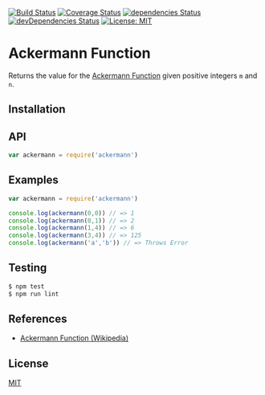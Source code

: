 [![Build Status][travis-image]][travis-url]
[![Coverage Status][coveralls-image]][coveralls-url]
[![dependencies Status][dependencies-image]][dependencies-url]
[![devDependencies Status][dev-dependencies-image]][dev-dependencies-url]
[![License: MIT][mit-image]][mit-url]

[travis-image]: https://travis-ci.com/ericheayn/ackermann.svg?branch=master
[travis-url]: https://travis-ci.com/ericheayn/ackermann
[coveralls-image]: https://coveralls.io/repos/github/ericheayn/ackermann/badge.svg?branch=master
[coveralls-url]: https://coveralls.io/github/ericheayn/ackermann?branch=master
[mit-image]: https://img.shields.io/badge/License-MIT-yellow.svg
[mit-url]: https://opensource.org/licenses/MIT
[dependencies-image]: https://david-dm.org/ericheayn/ackermann/status.svg
[dependencies-url]: https://david-dm.org/ericheayn/ackermann
[dev-dependencies-image]: https://david-dm.org/ericheayn/ackermann/dev-status.svg
[dev-dependencies-url]: https://david-dm.org/ericheayn/ackermann?type=dev

# Ackermann Function

Returns the value for the [Ackermann Function][wikipedia] given positive integers ```m``` and ```n```.

## Installation

## API

```js
var ackermann = require('ackermann')
```

## Examples

```js
var ackermann = require('ackermann')

console.log(ackermann(0,0)) // => 1
console.log(ackermann(0,1)) // => 2
console.log(ackermann(1,4)) // => 6
console.log(ackermann(3,4)) // => 125
console.log(ackermann('a','b')) // => Throws Error
```

## Testing

```bash
$ npm test
$ npm run lint
```

## References

- [Ackermann Function (Wikipedia)][wikipedia]

[wikipedia]: https://en.wikipedia.org/wiki/Ackermann_function

## License

[MIT](LICENSE)
